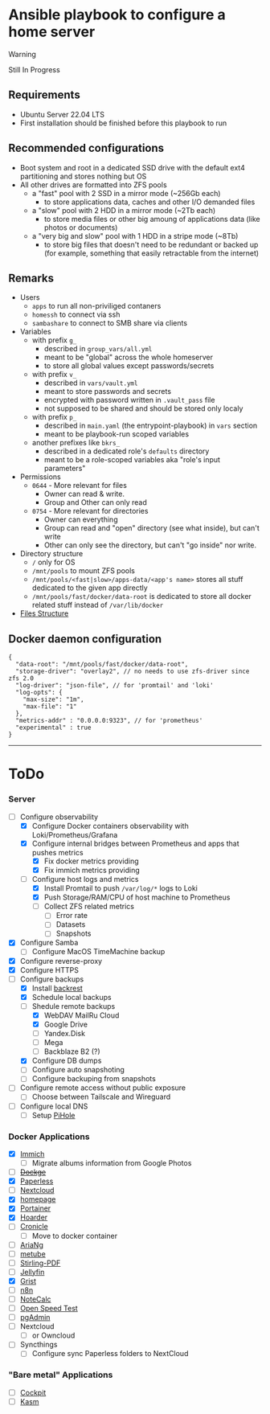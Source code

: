# Ansible playbook to configure a home server

> [!WARNING]
> Still In Progress

## Requirements

- Ubuntu Server 22.04 LTS
- First installation should be finished before this playbook to run

## Recommended configurations
- Boot system and root in a dedicated SSD drive with the default ext4 partitioning and stores nothing but OS
- All other drives are formatted into ZFS pools
  - a "fast" pool with 2 SSD in a mirror mode (~256Gb each)
    - to store applications data, caches and other I/O demanded files
  - a "slow" pool with 2 HDD in a mirror mode (~2Tb each)
    - to store media files or other big amoung of applications data (like photos or documents)
  - a "very big and slow" pool with 1 HDD in a stripe mode (~8Tb)
    - to store big files that doesn't need to be redundant or backed up (for example, something that easily retractable from the internet)

## Remarks
- Users
  - `apps` to run all non-priviliged contaners
  - `homessh` to connect via ssh
  - `sambashare` to connect to SMB share via clients
- Variables
  - with prefix `g_`
    - described in `group_vars/all.yml`
    - meant to be "global" across the whole homeserver
    - to store all global values except passwords/secrets
  - with prefix `v_`
    - described in `vars/vault.yml`
    - meant to store passwords and secrets
    - encrypted with password written in `.vault_pass` file
    - not supposed to be shared and should be stored only localy
  - with prefix `p_`
    - described in `main.yaml` (the entrypoint-playbook) in `vars` section
    - meant to be playbook-run scoped variables
  - another prefixes like `bkrs_`
    - described in a dedicated role's `defaults` directory
    - meant to be a role-scoped variables aka "role's input parameters"
- Permissions
  - `0644` - More relevant for files
    - Owner can read & write.
    - Group and Other can only read
  - `0754` - More relevant for directories
    - Owner can everything
    - Group can read and "open" directory (see what inside), but can't write
    - Other can only see the directory, but can't "go inside" nor write.
- Directory structure
  - `/` only for OS
  - `/mnt/pools` to mount ZFS pools
  - `/mnt/pools/<fast|slow>/apps-data/<app's name>` stores all stuff dedicated to the given app directly
  - `/mnt/pools/fast/docker/data-root` is dedicated to store all docker related stuff instead of `/var/lib/docker`
- [Files Structure](docs/Files%20Structure.md)

## Docker daemon configuration

```jsonc
{
  "data-root": "/mnt/pools/fast/docker/data-root",
  "storage-driver": "overlay2", // no needs to use zfs-driver since zfs 2.0
  "log-driver": "json-file", // for 'promtail' and 'loki'
  "log-opts": {
    "max-size": "1m",
    "max-file": "1"
  },
  "metrics-addr" : "0.0.0.0:9323", // for 'prometheus'
  "experimental" : true
}
```

---


# ToDo

### Server
- [ ] Configure observability
  - [x] Configure Docker containers observability with Loki/Prometheus/Grafana
  - [x] Configure internal bridges between Prometheus and apps that pushes metrics
    - [x] Fix docker metrics providing
    - [x] Fix immich metrics providing
  - [ ] Configure host logs and metrics
    - [x] Install Promtail to push `/var/log/*` logs to Loki
    - [x] Push Storage/RAM/CPU of host machine to Prometheus
    - [ ] Collect ZFS related metrics
      - [ ] Error rate
      - [ ] Datasets
      - [ ] Snapshots
- [x] Configure Samba
  - [ ] Configure MacOS TimeMachine backup
- [x] Configure reverse-proxy
- [x] Configure HTTPS
- [ ] Configure backups
  - [x] Install [backrest](https://github.com/garethgeorge/backrest)
  - [x] Schedule local backups
  - [ ] Shedule remote backups
    - [x] WebDAV MailRu Cloud
    - [x] Google Drive
    - [ ] Yandex.Disk
    - [ ] Mega
    - [ ] Backblaze B2 (?)
  - [x] Configure DB dumps
  - [ ] Configure auto snapshoting
  - [ ] Configure backuping from snapshots
- [ ] Configure remote access without public exposure
  - [ ] Choose between Tailscale and Wireguard
- [ ] Configure local DNS
  - [ ] Setup [PiHole](https://github.com/pi-hole/docker-pi-hole/?tab=readme-ov-file#quick-start)

### Docker Applications
- [x] [Immich](https://github.com/immich-app/immich)
  - [ ] Migrate albums information from Google Photos
- [ ] ~~[Dockge](https://github.com/louislam/dockge)~~
- [x] [Paperless](https://github.com/paperless-ngx/paperless-ngx)
- [ ] [Nextcloud](https://github.com/nextcloud/all-in-one)
- [x] [homepage](https://github.com/gethomepage/homepage)
- [x] [Portainer](https://docs.portainer.io/v/2.20/start/install-ce/server/docker/linux)
- [x] [Hoarder](https://github.com/hoarder-app/hoarder)
- [ ] [Cronicle](https://github.com/jhuckaby/Cronicle)
  - [ ] Move to docker container
- [ ] [AriaNg](https://hub.docker.com/r/hurlenko/aria2-ariang)
- [ ] [metube](https://github.com/alexta69/metube)
- [ ] [Stirling-PDF](https://github.com/Stirling-Tools/Stirling-PDF/tree/main)
- [ ] [Jellyfin](https://jellyfin.org/docs/general/installation/container)
- [x] [Grist](https://github.com/gristlabs/grist-core)
- [ ] [n8n](https://docs.n8n.io/hosting/installation/docker/)
- [ ] [NoteCalc](https://github.com/bbodi/notecalc3)
- [ ] [Open Speed Test](https://hub.docker.com/r/openspeedtest/latest)
- [ ] [pgAdmin](https://hub.docker.com/r/dpage/pgadmin4/)
- [ ] Nextcloud
  - [ ] or Owncloud
- [ ] Syncthings
  - [ ] Configure sync Paperless folders to NextCloud

### "Bare metal" Applications
  - [ ] [Cockpit](https://cockpit-project.org/)
  - [ ] [Kasm](https://www.kasmweb.com/docs/latest/install/single_server_install.html)
